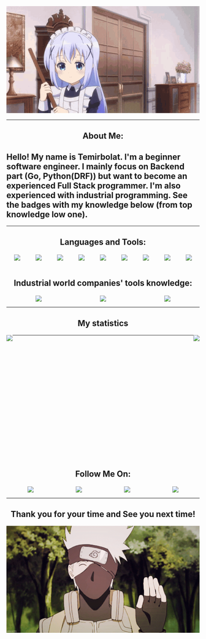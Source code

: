 <p align="center">
  <a href="https://www.youtube.com/channel/UCQIi1bgf8Mpl8z_jhb1AWwA">
    <img src="https://github.com/MaratulyTemirbolat/MaratulyTemirbolat/blob/main/assets/anime-welcome.gif" width="900" alt="Welcome gif page"/>
  </a>
</p>

<hr>
<h2 align="center" style="text-align:center;">About Me:</h2>

## Hello! My name is Temirbolat. I'm a beginner software engineer. I mainly focus on Backend part (Go, Python(DRF)) but want to become an experienced Full Stack programmer. I'm also experienced with industrial programming. See the badges with my knowledge below (from top knowledge low one).
<hr>

<h2 align="center" style="text-align:center;">Languages and Tools:</h2>
<div align="center" style="display:flex; flex-wrap:wrap; justify-content: space-around;">
<a href="https://go.dev/" style="text-align:left;display:block;">
  <img align="center" src="https://img.shields.io/badge/-Go-090909?style=for-the-badge&logo=go&logoColor=#00ADD8"/>
</a>

<a href="https://www.python.org/" style="text-align:left;display:block;">
  <img align="center" src="https://img.shields.io/badge/-Python-090909?style=for-the-badge&logo=python&logoColor=#3776AB"/>
</a>

<a href="https://www.djangoproject.com/" style="text-align:left;display:block;">
  <img align="center" src="https://img.shields.io/badge/-Django-090909?style=for-the-badge&logo=django&logoColor=#092E20"/>
</a>

<a href="https://www.javascript.com/" style="text-align:left;display:block;">
  <img align="center" src="https://img.shields.io/badge/-Javascript-090909?style=for-the-badge&logo=javascript&logoColor=#F7DF1E"/>
</a>

<a href="https://www.cplusplus.com/" style="text-align:left;display:block;">
  <img align="center" src="https://img.shields.io/badge/-C++-090909?style=for-the-badge&logo=C%2b%2b&logoColor=6296CC"/>
</a>

<a href="https://www.java.com/en/" style="text-align:left;display:block;">
  <img align="center" src="https://img.shields.io/badge/-Java-090909?style=for-the-badge&logo=Java&logoColor=orange"/>
</a>

<a href="https://www.postgresql.org/" style="text-align:left;display:block;">
  <img align="center" src="https://img.shields.io/badge/-Sql-090909?style=for-the-badge&logo=postgresql&logoColor=#4169E1"/>
</a>

<a href="https://html.com/" style="text-align:left;display:block;">
  <img align="center" src="https://img.shields.io/badge/-Html-090909?style=for-the-badge&logo=html5&logoColor=#E34F26"/>
</a>

<a href="https://css-tricks.com/" style="text-align:left;display:block;">
  <img align="center" src="https://img.shields.io/badge/-Css-090909?style=for-the-badge&logo=css3&logoColor=blue"/>
</a>
</div>

<br>

<h2 align="center" style="text-align:center;">Industrial world companies' tools knowledge:</h2>
<div align="center" style="display:flex; flex-wrap:wrap; justify-content: space-around;">

<a href="https://www.siemens.com/global/en.html" style="text-align:left;display:block;">
  <img align="center" src="https://img.shields.io/badge/-Siemens-090909?style=for-the-badge&logo=Siemens&logoColor=#009999"/>
</a>

<a href="https://www.se.com/ww/en/" style="text-align:left;display:block;">
  <img align="center" src="https://img.shields.io/badge/-SchneiderElectric-090909?style=for-the-badge&logo=SchneiderElectric&logoColor=#3DCD58"/>
</a>

<a href="https://www.mitsubishielectric.com/en/index.html" style="text-align:left;display:block;">
  <img align="center" src="https://img.shields.io/badge/-Mitsubishi-090909?style=for-the-badge&logo=Mitsubishi&logoColor=red"/>
</a>
</div>

<hr>
<h2 align="center" style="text-align:center;">My statistics</h2>

<div align="center">

<a href="https://github.com/anuraghazra/github-readme-stats" style="text-align:left;display:block;">
  <img align="left" src="https://github-readme-stats.vercel.app/api?username=MaratulyTemirbolat&count_private=true&show_icons=true&theme=radical&show_owner=true"/>
</a>

<a href="https://github.com/anuraghazra/github-readme-stats" style="text-align:right;display:block;">
  <img align="right" src="https://github-readme-stats.vercel.app/api/top-langs/?username=MaratulyTemirbolat&layout=compact&theme=radical&langs_count=10&custom_title=Temirbolat's%20most%20used%20languages&card_width=445" />
</a>

</div>
<hr>
<br>
<br>
<br>
<br>
<br>
<br>
<br>
<br>
<br>
<br>
<br>
<br>
<br>
<br>
<br>
<br>
<br>
<br>


<h2 align="center" style="text-align:center;">Follow Me On:</h2>
<div align="center" style="display:flex; flex-wrap:wrap; justify-content: space-around;">

<a href="https://t.me/Temirbolat_Maratuly" style="text-align:left;display:block;">
  <img align="center" src="https://img.shields.io/badge/-Telegram-090909?style=for-the-badge&logo=telegram&logoColor=27A0D9/">
</a>

<a href="https://www.instagram.com/temirbolat_maratuly/" style="text-align:left;display:block;">
  <img align="center" src="https://img.shields.io/badge/-Instagram-090909?style=for-the-badge&logo=Instagram&logoColor=B4068E"/>
</a>

<a href="https://vk.com/temirbolat009kz" style="text-align:left;display:block;">
  <img align="center" src="https://img.shields.io/badge/-Vkontakte-090909?style=for-the-badge&logo=Vk&logoColor=4F7DB3"/>
</a>

<a href="https://www.facebook.com/profile.php?id=100009545323566" style="text-align:left;display:block;">
  <img align="center" src="https://img.shields.io/badge/-Facebook-090909?style=for-the-badge&logo=Facebook&logoColor=1195F5"/>
</a>
</div>


<hr>
<p align="center">
    <h2 align="center">Thank you for your time and See you next time!</h2>
  <a href="https://www.youtube.com/channel/UCQIi1bgf8Mpl8z_jhb1AWwA">
    <img src="https://github.com/MaratulyTemirbolat/MaratulyTemirbolat/blob/main/assets/buy.gif" width="900" alt="Welcome gif page"/>
  </a>
</p>